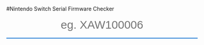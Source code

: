 #Nintendo Switch Serial Firmware Checker
<input id='main' class='main' placeholder="eg. XAW100006" maxlength="9">
<ul id="valid"></ul>
<script>
    let fs = {
        '1.0.0': [
            ['XAW100006', 'XAW100128'],
            ['XAW700015', 'XAW700030'],
            ['XAJ100022', 'XAJ100042'],
            ['XAJ400020', 'XAJ400081'],
            ['XAJ700012', 'XAJ700065'],
        ],
        '2.1.0': [
            ['XAW100139', 'XAW100140'],
            ['XAW700049', 'XAW700050'],
            ['XAJ4?????', 'XAJ400126'],
            ['XAJ700078', 'XAJ700085']
        ],
        '2.2.0': [
            ['XAW100158', 'XAW100173'],
            ['XAJ400107', 'XAJ400174'],
            ['XAJ700091', 'XAJ700093'],
        ],
        '2.3.0': [
            ['XAW100179', 'XAW100210'],
            ['XAW400012', 'XAW400016'],
            ['XAW7?????', 'XAW700050'],
            ['XAJ1?????', 'XAJ100086'],
            ['XAJ400105', 'XAJ400154'],
            ['XAJ700098', 'XAJ700132'],
        ],
        '3.0.0': [
            ['XAW100182', 'XAW100228'],
            ['XAW400017', 'XAW400033'],
            ['XAW700059', 'XAW700079'],
            ['XAJ100117', 'XAJ100129'],
            ['XAJ400169', 'XAJ400187'],
            ['XAJ700135', 'XAJ700138'],
        ],
        '3.0.1': [
            ['XAW100238', 'XAW100282'],
            ['XAW4?????', 'XAW400028'],
            ['XAJ1?????', 'XAJ100122'],
            ['XAJ400210', 'XAJ400241'],
            ['XAJ700150', 'XAJ700163'],
        ],
        '3.0.2': [
            ['XAW100350', 'XAW100409'],
        ],
    }
    let input = document.getElementById('main');
    let list = document.getElementById('valid');
    let MAX = 9;
    input.addEventListener('input', function () {
        let inp = input.value = input.value.toUpperCase();
        let sLen = input.value.length;
        s = input.value + '0'.repeat(MAX - sLen);
        console.log(s);
        let res = [];
        for (let firm of Object.keys(fs)) {
            let serials = fs[firm];
            for (let serial of serials) {
                let [min, max] = serial;
                let str = `${firm} = ${min} - ${max}`;
                let match1 = min.includes(inp);
                let match2 = max.includes(inp);
                let match3 = (s >= min && s <= max)
                if (match1 || match2 || match3) {
                    res.push(str);
                }
            }
        }
        let list = '<li>' + res.join('</li><li>') + '</li>';
        document.getElementById('valid').innerHTML = list;
    });

</script>
<style>
        .main {
            border: 0;
            border-bottom: 2px solid #1976D2;
            width: 100%;
            font-size: 30px;
            line-height: 35px;
            height: 70px;
            text-align: center;
            padding: 10px;
            background: transparent;
            color: #BBDEFB;
        }
    
        ul {
            margin: 0 auto;
            padding: 0;
            max-height: 390px;
            overflow-y: auto;
            border: 1px solid rgba(0, 0, 0, 0.1);
            padding: 5px 5px 0 5px;
            border-left: none;
            border-right: none;
        }
    
        li {
            list-style: none;
            background-color: rgba(0, 0, 0, 0.05);
            background-image: linear-gradient( 90deg,
            #FFD32E 10px,
            #EEE 10px,
            #EEE 11px,
            transparent 11px);
            padding: 10px 15px 10px 25px;
            border: 1px solid #CCC;
            box-shadow: inset 1px 1px 0 rgba(255, 255, 255, 0.5);
            margin-bottom: 5px;
            width: 100%;
            box-sizing: border-box;
            cursor: pointer;
            border-radius: 3px;
        }
    </style>